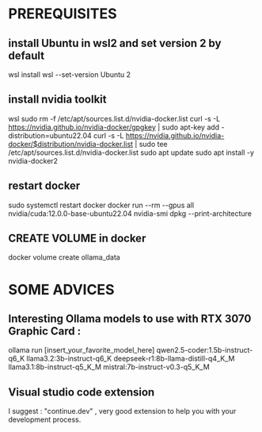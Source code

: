 # PREREQUISITES

## install Ubuntu in wsl2 and set version 2 by default

wsl install
wsl --set-version Ubuntu 2

## install nvidia toolkit

wsl
sudo rm -f /etc/apt/sources.list.d/nvidia-docker.list
curl -s -L https://nvidia.github.io/nvidia-docker/gpgkey | sudo apt-key add -
distribution=ubuntu22.04
curl -s -L https://nvidia.github.io/nvidia-docker/$distribution/nvidia-docker.list | sudo tee /etc/apt/sources.list.d/nvidia-docker.list
sudo apt update
sudo apt install -y nvidia-docker2

## restart docker

sudo systemctl restart docker
docker run --rm --gpus all nvidia/cuda:12.0.0-base-ubuntu22.04 nvidia-smi
dpkg --print-architecture

## CREATE VOLUME in docker

docker volume create ollama_data

# SOME ADVICES

## Interesting Ollama models to use with RTX 3070 Graphic Card :

ollama run [insert_your_favorite_model_here]
qwen2.5-coder:1.5b-instruct-q6_K
llama3.2:3b-instruct-q6_K
deepseek-r1:8b-llama-distill-q4_K_M
llama3.1:8b-instruct-q5_K_M
mistral:7b-instruct-v0.3-q5_K_M

## Visual studio code extension

I suggest : "continue.dev" , very good extension to help you with your development process.
